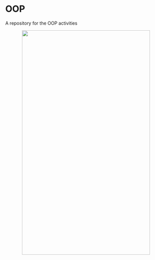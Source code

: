 # OOP
A repository for the OOP activities
<p align="center"><img src="https://cdn.discordapp.com/attachments/539928428753715200/942822555302121492/ganyu_genshin_impact_drawn_by_ooyun__sample-4748b8c7339eb5fd4556fcdd374feb79.png"
width="400px"; height="700px"/></p>

